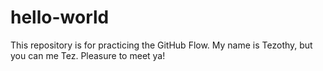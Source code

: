 # hello-world
This repository is for practicing the GitHub Flow.
My name is Tezothy, but you can me Tez. Pleasure to meet ya!
